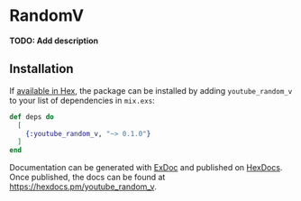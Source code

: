 # RandomV

**TODO: Add description**

## Installation

If [available in Hex](https://hex.pm/docs/publish), the package can be installed
by adding `youtube_random_v` to your list of dependencies in `mix.exs`:

```elixir
def deps do
  [
    {:youtube_random_v, "~> 0.1.0"}
  ]
end
```

Documentation can be generated with [ExDoc](https://github.com/elixir-lang/ex_doc)
and published on [HexDocs](https://hexdocs.pm). Once published, the docs can
be found at <https://hexdocs.pm/youtube_random_v>.

